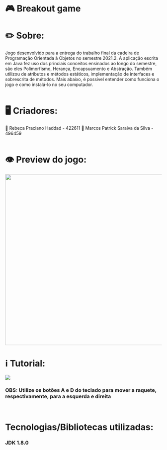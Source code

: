 # :video_game: Breakout game

# :pencil2: Sobre:
Jogo desenvolvido para a entrega do trabalho final da cadeira de Programação Orientada à Objetos no semestre 2021.2. A aplicação escrita em Java fez uso dos princiais
conceitos ensinados ao longo do semestre, são eles Polimorfismo, Herança, Encapsuamento e Abstração. Também utilizou de atributos e métodos estáticos, implementação de interfaces e sobrescrita de métodos. Mais abaixo, é possível entender como funciona o jogo e como instalá-lo no seu computador.
<Br />
<Br />

# :desktop_computer: Criadores:
:large_orange_diamond: Rebeca Praciano Haddad - 422611
:large_orange_diamond: Marcos Patrick Saraiva da Silva - 496459
<Br />
<Br />

# :eye: Preview do jogo:
<img src="https://i.imgur.com/1aZ6vwN.png" width="650" height="550"/>
<Br />

# :information_source: Tutorial: 
<img src="https://i.imgur.com/b2K4cO7.png" />

### OBS: Utilize os botões A e D do teclado para mover a raquete, respectivamente, para a esquerda e direita
<Br />

# Tecnologias/Bibliotecas utilizadas:
### JDK 1.8.0
